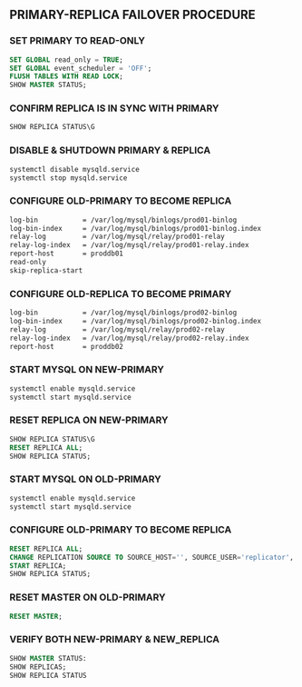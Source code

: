 ## PRIMARY-REPLICA FAILOVER PROCEDURE

### SET PRIMARY TO READ-ONLY
```sql
SET GLOBAL read_only = TRUE;
SET GLOBAL event_scheduler = 'OFF';
FLUSH TABLES WITH READ LOCK;
SHOW MASTER STATUS;
```

### CONFIRM REPLICA IS IN SYNC WITH PRIMARY
```sql
SHOW REPLICA STATUS\G
```

### DISABLE & SHUTDOWN PRIMARY & REPLICA
```sh
systemctl disable mysqld.service
systemctl stop mysqld.service
```

### CONFIGURE OLD-PRIMARY TO BECOME REPLICA 
```sh
log-bin           = /var/log/mysql/binlogs/prod01-binlog
log-bin-index     = /var/log/mysql/binlogs/prod01-binlog.index
relay-log         = /var/log/mysql/relay/prod01-relay
relay-log-index   = /var/log/mysql/relay/prod01-relay.index
report-host       = proddb01
read-only
skip-replica-start
```

### CONFIGURE OLD-REPLICA TO BECOME PRIMARY 
```sh
log-bin           = /var/log/mysql/binlogs/prod02-binlog
log-bin-index     = /var/log/mysql/binlogs/prod02-binlog.index
relay-log         = /var/log/mysql/relay/prod02-relay
relay-log-index   = /var/log/mysql/relay/prod02-relay.index
report-host       = proddb02
```

### START MYSQL ON NEW-PRIMARY
```sh
systemctl enable mysqld.service
systemctl start mysqld.service
```

### RESET REPLICA ON NEW-PRIMARY
```sql
SHOW REPLICA STATUS\G
RESET REPLICA ALL;
SHOW REPLICA STATUS;
```

### START MYSQL ON OLD-PRIMARY
```sh
systemctl enable mysqld.service
systemctl start mysqld.service
```

### CONFIGURE OLD-PRIMARY TO BECOME REPLICA
```sql
RESET REPLICA ALL;
CHANGE REPLICATION SOURCE TO SOURCE_HOST='', SOURCE_USER='replicator', SOURCE_PASSWORD='', SOURCE_AUTO_POSITION=1;
START REPLICA;
SHOW REPLICA STATUS;
```

### RESET MASTER ON OLD-PRIMARY
```sql
RESET MASTER;
```

### VERIFY BOTH NEW-PRIMARY & NEW_REPLICA
```sql
SHOW MASTER STATUS:
SHOW REPLICAS;
SHOW REPLICA STATUS
```
